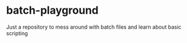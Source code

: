 # batch-playground
Just a repository to mess around with batch files and learn about basic scripting
